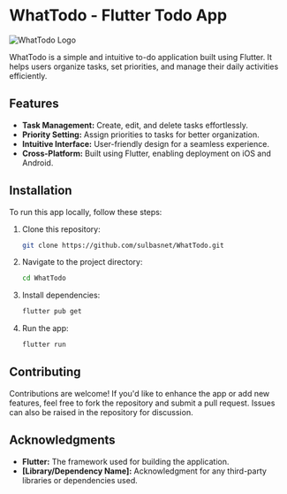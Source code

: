 # WhatTodo - Flutter Todo App

![WhatTodo Logo]()

WhatTodo is a simple and intuitive to-do application built using Flutter. It helps users organize tasks, set priorities, and manage their daily activities efficiently.

## Features

- **Task Management:** Create, edit, and delete tasks effortlessly.
- **Priority Setting:** Assign priorities to tasks for better organization.
- **Intuitive Interface:** User-friendly design for a seamless experience.
- **Cross-Platform:** Built using Flutter, enabling deployment on iOS and Android.

## Installation

To run this app locally, follow these steps:

1. Clone this repository:

   ```bash
   git clone https://github.com/sulbasnet/WhatTodo.git
   ```

2. Navigate to the project directory:

   ```bash
   cd WhatTodo
   ```

3. Install dependencies:

   ```bash
   flutter pub get
   ```

4. Run the app:

   ```bash
   flutter run
   ```

## Contributing

Contributions are welcome! If you'd like to enhance the app or add new features, feel free to fork the repository and submit a pull request. Issues can also be raised in the repository for discussion.

## Acknowledgments

- **Flutter:** The framework used for building the application.
- **[Library/Dependency Name]:** Acknowledgment for any third-party libraries or dependencies used.
